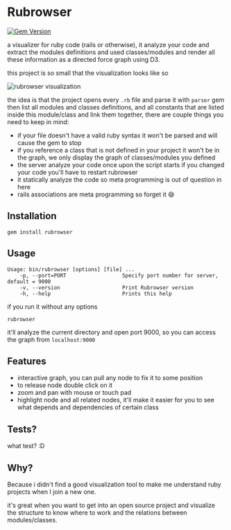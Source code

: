 # Rubrowser

[![Gem Version](https://badge.fury.io/rb/rubrowser.svg)](https://badge.fury.io/rb/rubrowser)

a visualizer for ruby code (rails or otherwise), it analyze your code and extract the modules definitions and used classes/modules and render all these information as a directed force graph using D3.

this project is so small that the visualization looks like so

![rubrowser visualization](http://i.imgur.com/O2tbOJZ.png)

the idea is that the project opens every `.rb` file and parse it with `parser` gem then list all modules and classes definitions, and all constants that are listed inside this module/class and link them together, there are couple things you need to keep in mind:

* if your file doesn't have a valid ruby syntax it won't be parsed and will cause the gem to stop
* if you reference a class that is not defined in your project it won't be in the graph, we only display the graph of classes/modules you defined
* the server analyze your code once upon the script starts if you changed your code you'll have to restart rubrowser
* it statically analyze the code so meta programming is out of question in here
* rails associations are meta programming so forget it :smile:

## Installation


```
gem install rubrowser
```

## Usage


```
Usage: bin/rubrowser [options] [file] ...
    -p, --port=PORT                  Specify port number for server, default = 9000
    -v, --version                    Print Rubrowser version
    -h, --help                       Prints this help
```

if you run it without any options
```
rubrowser
```
it'll analyze the current directory and open port 9000, so you can access the graph from `localhost:9000`

## Features

* interactive graph, you can pull any node to fix it to some position
* to release node double click on it
* zoom and pan with mouse or touch pad
* highlight node and all related nodes, it'll make it easier for you to see what depends and dependencies of certain class


## Tests?

what test? :D

## Why?

Because i didn't find a good visualization tool to make me understand ruby projects when I join a new one.

it's great when you want to get into an open source project and visualize the structure to know where to work and the relations between modules/classes.
